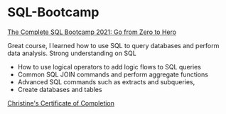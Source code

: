 # SQL-Bootcamp

<a href="https://www.udemy.com/share/101Whk2@FG5KV2JgcFcLe09CC3p/fRRHY1Q=/">The Complete SQL Bootcamp 2021: Go from Zero to Hero</a> <br>


Great course, I learned how to use SQL to query databases and perform data analysis. 
Strong understanding on SQL
- How to use logical operators to add logic flows to SQL queries
- Common SQL JOIN commands and perform aggregate functions
- Advanced SQL commands such as extracts and subqueries, 
- Create databases and tables

<a href="https://www.udemy.com/certificate/UC-40b1ebef-bb3c-4491-9474-bcacc78c63d7/">Christine's Certificate of Completion</a> <br>


